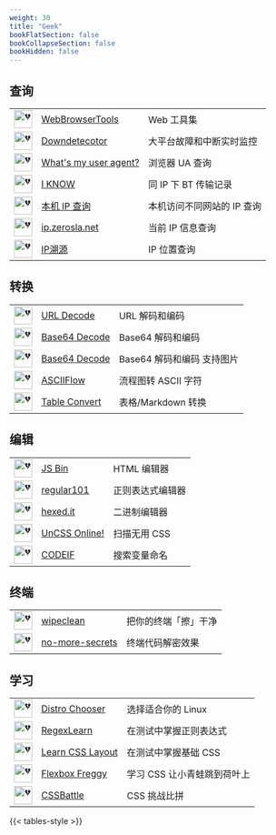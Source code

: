 ```yaml
---
weight: 30
title: "Geek"
bookFlatSection: false
bookCollapseSection: false
bookHidden: false
---
```





## 查询

|  |  |  |
| :----: | ---- | ---- |
| <img loading="lazy" width="32px" alt="💔" src="https://favicon.im/webbrowsertools.com"> | [WebBrowserTools](https://webbrowsertools.com/) | Web 工具集 |
| <img loading="lazy" width="32px" alt="💔" src="https://favicon.im/downdetector.com"> | [Downdetecotor](https://downdetector.com/) | 大平台故障和中断实时监控 |
| <img loading="lazy" width="32px" alt="💔" src="https://favicon.im/www.whatsmyua.info"> | [What's my user agent?](https://www.whatsmyua.info/) | 浏览器 UA 查询 |
| <img loading="lazy" width="32px" alt="💔" src="https://favicon.im/iknowwhatyoudownload.com"> | [I KNOW](https://iknowwhatyoudownload.com/) | 同 IP 下 BT 传输记录 |
| <img loading="lazy" width="32px" alt="💔" src="https://favicon.im/html.zone"> | [本机 IP 查询](https://html.zone/ip/) | 本机访问不同网站的 IP 查询 |
| <img loading="lazy" width="32px" alt="💔" src="https://favicon.im/ip.zerosla.net"> | [ip.zerosla.net](https://ip.zerosla.net/) | 当前 IP 信息查询 |
| <img loading="lazy" width="32px" alt="💔" src="https://favicon.im/ip.sy"> | [IP溯源](https://ip.sy/) | IP 位置查询 |

## 转换

|  |  |  |
| :----: | ---- | ---- |
| <img loading="lazy" width="32px" alt="💔" src="https://favicon.im/www.urldecoder.org"> | [URL Decode](https://www.urldecoder.org/) | URL 解码和编码 |
| <img loading="lazy" width="32px" alt="💔" src="https://favicon.im/www.base64decode.org"> | [Base64 Decode](https://www.base64decode.org/) | Base64 解码和编码 |
| <img loading="lazy" width="32px" alt="💔" src="https://favicon.im/www.base64decode.net"> | [Base64 Decode](https://www.base64decode.net/) | Base64 解码和编码 支持图片 |
| <img loading="lazy" width="32px" alt="💔" src="https://favicon.im/asciiflow.com"> | [ASCIIFlow](https://asciiflow.com/) | 流程图转 ASCII 字符 |
| <img loading="lazy" width="32px" alt="💔" src="https://favicon.im/tableconvert.com"> | [Table Convert](https://tableconvert.com/) | 表格/Markdown 转换 |

## 编辑

|  |  |  |
| :----: | ---- | ---- |
| <img loading="lazy" width="32px" alt="💔" src="https://favicon.im/jsbin.com"> | [JS Bin](https://jsbin.com/) | HTML 编辑器 |
| <img loading="lazy" width="32px" alt="💔" src="https://favicon.im/regex101.com"> | [regular101](https://regex101.com/) | 正则表达式编辑器 |
| <img loading="lazy" width="32px" alt="💔" src="https://favicon.im/hexed.it"> | [hexed.it](https://hexed.it/) | 二进制编辑器 |
| <img loading="lazy" width="32px" alt="💔" src="https://favicon.im/uncss-online.com"> | [UnCSS Online!](https://uncss-online.com/) | 扫描无用 CSS |
| <img loading="lazy" width="32px" alt="💔" src="https://favicon.im/github.com"> | [CODEIF](https://unbug.github.io/codelf/) | 搜索变量命名 |

## 终端

|  |  |  |
| :----: | ---- | ---- |
| <img loading="lazy" width="32px" alt="💔" src="https://favicon.im/github.com"> | [wipeclean](https://github.com/JeanJouliaCode/wipeClean) | 把你的终端「擦」干净 |
| <img loading="lazy" width="32px" alt="💔" src="https://favicon.im/github.com"> | [no-more-secrets](https://github.com/bartobri/no-more-secrets) | 终端代码解密效果 |

## 学习

|  |  |  |
| :----: | ---- | ---- |
| <img loading="lazy" width="32px" alt="💔" src="https://favicon.im/distrochooser.de"> | [Distro Chooser](https://distrochooser.de/) | 选择适合你的 Linux |
| <img loading="lazy" width="32px" alt="💔" src="https://favicon.im/regexlearn.com"> | [RegexLearn](https://regexlearn.com/) | 在测试中掌握正则表达式 |
| <img loading="lazy" width="32px" alt="💔" src="https://favicon.im/learnlayout.com"> | [Learn CSS Layout](https://learnlayout.com/) | 在测试中掌握基础 CSS |
| <img loading="lazy" width="32px" alt="💔" src="https://favicon.im/flexboxfroggy.com"> | [Flexbox Freggy](http://flexboxfroggy.com/) | 学习 CSS 让小青蛙跳到荷叶上 |
| <img loading="lazy" width="32px" alt="💔" src="https://favicon.im/cssbattle.dev"> | [CSSBattle](https://cssbattle.dev/) | CSS 挑战比拼 |


{{< tables-style >}}
